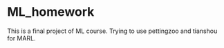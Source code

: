 # ML_homework
This is a final project of ML course.
Trying to use pettingzoo and tianshou for MARL.
